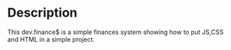 # Description 

This dev.finance$ is a simple finances system showing how to put JS,CSS and HTML in a simple project.
